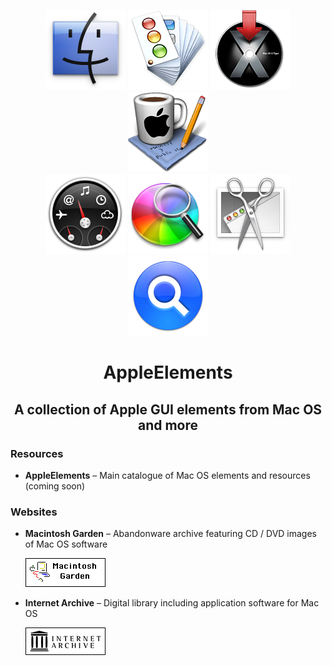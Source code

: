 <p align="center">
	<img src="develop/repo/resources/icons/Finder.png" alt="Finder"/>
	<img src="develop/repo/resources/icons/AppearanceSample.png" alt="Xcode Dev: Appearance Sample"/>
	<img src="develop/repo/resources/icons/Install%20Mac%20OS%20X.png" alt="Install Mac OS X"/>
	<img src="develop/repo/resources/icons/Music.png" alt="QT Java Music"/>
<br>
	<img src="develop/repo/resources/icons/Dashboard.png" alt="Dashboard"/>
	<img src="develop/repo/resources/icons/SpinControl.png" alt="Spin Control"/>
	<img src="develop/repo/resources/icons/Grab.png" alt="Grab"/>
	<img src="develop/repo/resources/icons/Spotlight.png" alt="Spotlight"/>
</p>

<h1 align="center">AppleElements</h1>
<h2 align="center">A collection of Apple GUI elements from Mac OS and more</h2>

### Resources
- **AppleElements** – Main catalogue of Mac OS elements and resources (coming soon)

### Websites
- **Macintosh Garden** – Abandonware archive featuring CD / DVD images of Mac OS software

	<a href="https://macintoshgarden.org">
		<img src="develop/repo/resources/sites/mg-logo.png" alt="Macintosh Garden"/>
	</a>
- **Internet Archive** – Digital library including application software for Mac OS

	<a href="https://archive.org">
		<img src="develop/repo/resources/sites/ia-logo.png" alt="Internet Archive"/>
	</a>
